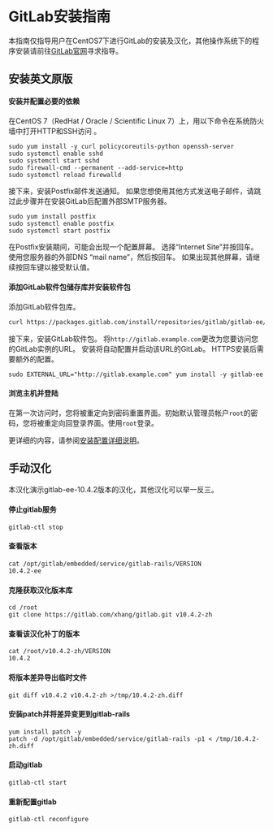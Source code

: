 # GitLab安装指南

本指南仅指导用户在CentOS7下进行GitLab的安装及汉化，其他操作系统下的程序安装请前往[GitLab官网](https://about.gitlab.com/installation/)寻求指导。

## 安装英文原版

#### 安装并配置必要的依赖

在CentOS 7（RedHat / Oracle / Scientific Linux 7）上，用以下命令在系统防火墙中打开HTTP和SSH访问	。

```shell
sudo yum install -y curl policycoreutils-python openssh-server
sudo systemctl enable sshd
sudo systemctl start sshd
sudo firewall-cmd --permanent --add-service=http
sudo systemctl reload firewalld
```

接下来，安装Postfix邮件发送通知。 如果您想使用其他方式发送电子邮件，请跳过此步骤并在安装GitLab后配置外部SMTP服务器。

```shell
sudo yum install postfix
sudo systemctl enable postfix
sudo systemctl start postfix
```

在Postfix安装期间，可能会出现一个配置屏幕。 选择“Internet Site”并按回车。 使用您服务器的外部DNS “mail name”，然后按回车。 如果出现其他屏幕，请继续按回车键以接受默认值。

#### 添加GitLab软件包储存库并安装软件包

添加GitLab软件包库。

```bash
curl https://packages.gitlab.com/install/repositories/gitlab/gitlab-ee/script.rpm.sh | sudo bash
```

接下来，安装GitLab软件包。 将`http://gitlab.example.com`更改为您要访问您的GitLab实例的URL。 安装将自动配置并启动该URL的GitLab。 HTTPS安装后需要额外的配置。

```shell
sudo EXTERNAL_URL="http://gitlab.example.com" yum install -y gitlab-ee
```
#### 浏览主机并登陆

在第一次访问时，您将被重定向到密码重置界面。初始默认管理员帐户`root`的密码，您将被重定向回登录界面。使用`root`登录。

更详细的内容，请参阅[安装配置详细说明](https://docs.gitlab.com/omnibus/README.html#installation-and-configuration-using-omnibus-package)。

## 手动汉化

本汉化演示gitlab-ee-10.4.2版本的汉化，其他汉化可以举一反三。

#### 停止gitlab服务

```shell
gitlab-ctl stop
```
#### 查看版本

```shell
cat /opt/gitlab/embedded/service/gitlab-rails/VERSION
10.4.2-ee
```


#### 克隆获取汉化版本库

```shell
cd /root
git clone https://gitlab.com/xhang/gitlab.git v10.4.2-zh
```

#### 查看该汉化补丁的版本

```shell
cat /root/v10.4.2-zh/VERSION
10.4.2
```

#### 将版本差异导出临时文件

```shell
git diff v10.4.2 v10.4.2-zh >/tmp/10.4.2-zh.diff
```

#### 安装patch并将差异变更到gitlab-rails

```shell
yum install patch -y
patch -d /opt/gitlab/embedded/service/gitlab-rails -p1 < /tmp/10.4.2-zh.diff
```

#### 启动gitlab

```shell
gitlab-ctl start
```

#### 重新配置gitlab

```shell
gitlab-ctl reconfigure
```